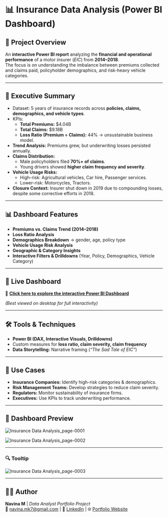 # 📊 Insurance Data Analysis (Power BI Dashboard)

## 📌 Project Overview  
An **interactive Power BI report** analyzing the **financial and operational performance** of a motor insurer (*EIC*) from **2014–2018**.  
The focus is on understanding the imbalance between premiums collected and claims paid, policyholder demographics, and risk-heavy vehicle categories.  

---

## 🔑 Executive Summary  
- Dataset: 5 years of insurance records across **policies, claims, demographics, and vehicle types**.  
- KPIs:  
  - **Total Premiums:** $4.04B  
  - **Total Claims:** $9.18B  
  - **Loss Ratio (Premium ÷ Claims):** 44% → unsustainable business model.  
- **Trend Analysis:** Premiums grew, but underwriting losses persisted annually.  
- **Claims Distribution:**  
  - Male policyholders filed **70%+ of claims**.  
  - Young drivers showed **higher claim frequency and severity**.  
- **Vehicle Usage Risks:**  
  - High-risk: Agricultural vehicles, Car hire, Passenger services.  
  - Lower-risk: Motorcycles, Tractors.  
- **Closure Context:** Insurer shut down in 2019 due to compounding losses, despite some corrective efforts in 2018.  

---

## 📊 Dashboard Features  
- **Premiums vs. Claims Trend (2014–2018)**  
- **Loss Ratio Analysis**  
- **Demographics Breakdown** → gender, age, policy type  
- **Vehicle Usage Risk Analysis**  
- **Geographic & Category Insights**  
- **Interactive Filters & Drilldowns** (Year, Policy, Demographics, Vehicle Category)  

---

## 🚀 Live Dashboard  

🔗 [**Click here to explore the interactive Power BI Dashboard**](https://app.powerbi.com/view?r=eyJrIjoiNTNjNjVjNTYtYTJmMi00N2RmLTk3YWItOWE3MWUxOTQ4MDQ2IiwidCI6ImFmZGFmY2M3LThiY2QtNGExMy04YTAyLTU1NTAxNDM5YzlkNyJ9)

*(Best viewed on desktop for full interactivity)*  

---

## 🛠 Tools & Techniques  
- **Power BI (DAX, Interactive Visuals, Drilldowns)**  
- Custom measures for **loss ratio, claim severity, claim frequency**  
- **Data Storytelling:** Narrative framing (*“The Sad Tale of EIC”*)  

---

## 📌 Use Cases  
- **Insurance Companies:** Identify high-risk categories & demographics.  
- **Risk Management Teams:** Develop strategies to reduce claim severity.  
- **Regulators:** Monitor sustainability of insurance firms.  
- **Executives:** Use KPIs to track underwriting performance.  

---

## 📸 Dashboard Preview 
![Insurance Data Analysis_page-0001](https://github.com/user-attachments/assets/66e25dc9-49c6-49c0-b0c1-e42949afe251)

![Insurance Data Analysis_page-0002](https://github.com/user-attachments/assets/532f04cd-0c85-48d6-af84-b3fcdf951bde)

---

### 🔍 Tooltip
![Insurance Data Analysis_page-0003](https://github.com/user-attachments/assets/41cb6c8c-9b97-4e6f-bbdc-fa82cb459af8)

---

## 👩‍💻 Author  
**Navina M** | *Data Analyst Portfolio Project*  
📧 [navina.mk7@gmail.com](mailto:navina.mk7@gmail.com) | 💼 [LinkedIn](https://www.linkedin.com/in/navina-m/) | 🌐 [Portfolio Website](https://navina-murugadas.github.io/Portfolio/)
